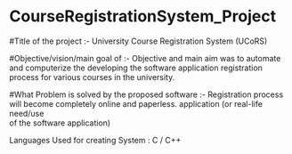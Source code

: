 # CourseRegistrationSystem_Project

#Title of the project :- University Course Registration System (UCoRS)

#Objective/vision/main goal of       :-  Objective and main aim was to automate and computerize the
developing the software application      registration process for various courses in the  university.
                                           
                                                     
#What Problem is solved by
the proposed software               :- Registration process will become completely online and paperless.
application (or real-life need/use    
of the software application)
                     
Languages Used for creating System : C / C++

